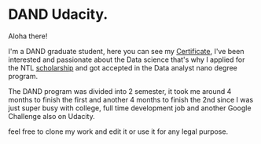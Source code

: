 # DAND Udacity.

Aloha there!

I'm a DAND graduate student, here you can see my [Certificate](https://confirm.udacity.com/4K3PCGDX), I've been interested and passionate about the Data science that's why I applied for the NTL [scholarship](http://techleaders.eg/) and got accepted in the Data analyst nano degree program.

The DAND program was divided into 2 semester, it took me around 4 months to finish the first and another 4 months to finish the 2nd since I was just 
super busy with college, full time development job and another Google Challenge also on Udacity.

feel free to clone my work and edit it or use it for any legal purpose.

